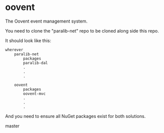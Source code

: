 # oovent
The Oovent event management system.

You need to clone the "paralib-net" repo to be cloned along side this repo.
	
It should look like this:

	wherever
		paralib-net
			packages
			paralib-dal
			.
			.
			.
			
		oovent
			packages
			oovent-mvc
			.
			.
			.
			
And you need to ensure all NuGet packages exist for both solutions.

master
